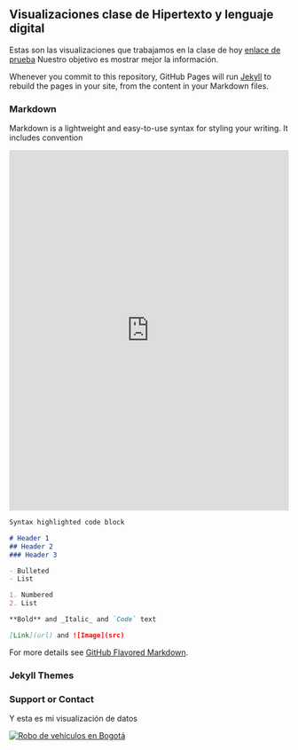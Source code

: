 ## Visualizaciones clase de Hipertexto y lenguaje digital 

Estas son las visualizaciones que trabajamos en la clase de hoy [enlace de prueba](https://github.com/marialejanavarrete/Mi-reportaje-/edit/master/README.md) Nuestro objetivo es mostrar mejor la información.

Whenever you commit to this repository, GitHub Pages will run [Jekyll](https://jekyllrb.com/) to rebuild the pages in your site, from the content in your Markdown files.

### Markdown

Markdown is a lightweight and easy-to-use syntax for styling your writing. It includes convention

<iframe src='https://cdn.knightlab.com/libs/timeline3/latest/embed/index.html?source=1xjvxUPouep8Zdcc4KetLdW6ybIL9-2UDMgrWy4DfSRc&font=Default&lang=en&initial_zoom=2&height=650' width='100%' height='650' webkitallowfullscreen mozallowfullscreen allowfullscreen frameborder='0'></iframe>


```markdown
Syntax highlighted code block

# Header 1
## Header 2
### Header 3

- Bulleted
- List

1. Numbered
2. List

**Bold** and _Italic_ and `Code` text

[Link](url) and ![Image](src)
```

For more details see [GitHub Flavored Markdown](https://guides.github.com/features/mastering-markdown/).

### Jekyll Themes


### Support or Contact

Y esta es mi visualización de datos

<div class='tableauPlaceholder' id='viz1510710835046' style='position: relative'><noscript><a href='#'><img alt='Robo de vehículos en Bogotá ' src='https:&#47;&#47;public.tableau.com&#47;static&#47;images&#47;Ro&#47;RobodevehculosenBogot&#47;Dashboard1&#47;1_rss.png' style='border: none' /></a></noscript><object class='tableauViz'  style='display:none;'><param name='host_url' value='https%3A%2F%2Fpublic.tableau.com%2F' /> <param name='embed_code_version' value='3' /> <param name='site_root' value='' /><param name='name' value='RobodevehculosenBogot&#47;Dashboard1' /><param name='tabs' value='no' /><param name='toolbar' value='yes' /><param name='static_image' value='https:&#47;&#47;public.tableau.com&#47;static&#47;images&#47;Ro&#47;RobodevehculosenBogot&#47;Dashboard1&#47;1.png' /> <param name='animate_transition' value='yes' /><param name='display_static_image' value='yes' /><param name='display_spinner' value='yes' /><param name='display_overlay' value='yes' /><param name='display_count' value='yes' /></object></div>                <script type='text/javascript'>                    var divElement = document.getElementById('viz1510710835046');                    var vizElement = divElement.getElementsByTagName('object')[0];                    vizElement.style.width='950px';vizElement.style.minHeight='3327px';vizElement.style.maxHeight='4027px';vizElement.style.height=(divElement.offsetWidth*0.75)+'px';                    var scriptElement = document.createElement('script');                    scriptElement.src = 'https://public.tableau.com/javascripts/api/viz_v1.js';                    vizElement.parentNode.insertBefore(scriptElement, vizElement);                </script>
